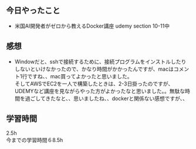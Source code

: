## 今日やったこと
- 米国AI開発者がゼロから教えるDocker講座 udemy section 10-11中

## 感想
- Windowだと、sshで接続するために、接続プログラムをインストルしたりしないといけなかったので、かなり時間がかかったんですが、macはコメント1行ですね、、mac買ってよかったと思いました。  
そしてAWSでEC2を一人で構築したときは、2-3日掛ったのですが、UDEMYなど講座を見ながらやった方がよかったなと思いました。。無駄な時間を過ごしてきたなと、、思いましたね、、dockerと関係ない感想ですが、、


## 学習時間
2.5h  
今までの学習時間６8.5h
